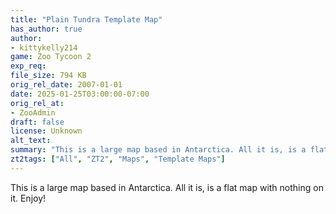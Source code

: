 ```yaml
---
title: "Plain Tundra Template Map"
has_author: true
author: 
- kittykelly214
game: Zoo Tycoon 2
exp_req: 
file_size: 794 KB
orig_rel_date: 2007-01-01
date: 2025-01-25T03:00:00-07:00
orig_rel_at: 
- ZooAdmin
draft: false
license: Unknown
alt_text: 
summary: "This is a large map based in Antarctica. All it is, is a flat map with nothing  on it. Enjoy!"
zt2tags: ["All", "ZT2", "Maps", "Template Maps"]
---
```

This is a large map based in Antarctica. All it is, is a flat map with nothing  on it. Enjoy!
